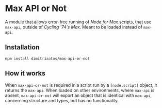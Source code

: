 # Max API or Not
A module that allows error-free running of *Node for Max* scripts, that use `max-api`, outside of *Cycling '74's Max*. Meant to be loaded instead of `max-api`.

## Installation
`npm install dimitriaatos/max-api-or-not`

## How it works
When `max-api-or-not` is required in a script run by a `[node.script]` object, it returns the `max-api`. When loaded on other environments, where `max-api` is absent, `max-api-or-not` will export an object that is identical with `max-api`, concerning structure and types, but has no functionality.